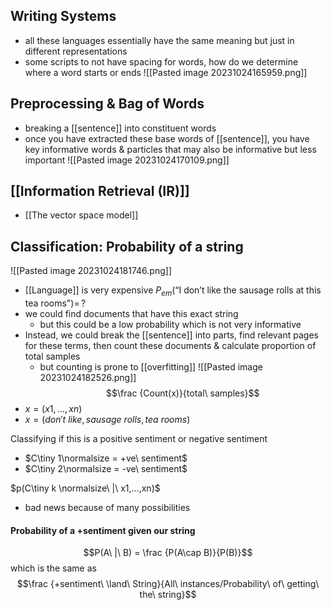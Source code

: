 ## Writing Systems
- all these languages essentially have the same meaning but just in different representations
- some scripts to not have spacing for words, how do we determine where a word starts or ends
![[Pasted image 20231024165959.png]]

## Preprocessing & Bag of Words
- breaking a [[sentence]] into constituent words
- once you have extracted these base words of [[sentence]], you have key informative words & particles that may also be informative but less important
![[Pasted image 20231024170109.png]]

## [[Information Retrieval (IR)]]
- [[The vector space model]]

## Classification: Probability of a string
![[Pasted image 20231024181746.png]]
- [[Language]] is very expensive
$P_{em}(\text{``I don't like the sausage rolls at this tea rooms"})=\,?​$
- we could find documents that have this exact string
	- but this could be a low probability which is not very informative
- Instead, we could break the [[sentence]] into parts, find relevant pages for these terms, then count these documents & calculate proportion of total samples
	- but counting is prone to [[overfitting]]
![[Pasted image 20231024182526.png]]
$$\frac {Count(x)}{total\ samples}$$
- $x = (x1,...,xn)$
- $x=(don't\ like,sausage\ rolls,tea\ rooms)$

Classifying if this is a positive sentiment or negative sentiment
- $C\tiny 1\normalsize = +ve\ sentiment$
- $C\tiny 2\normalsize = -ve\ sentiment$

$p(C\tiny k \normalsize\ |\ x1,...,xn)$
- bad news because of many possibilities

#### Probability of a +sentiment given our string
$$P(A\ |\ B) = \frac {P(A\cap B)}{P(B)}$$
which is the same as
$$\frac {+sentiment\ \land\ String}{All\ instances/Probability\ of\ getting\ the\ string}$$

